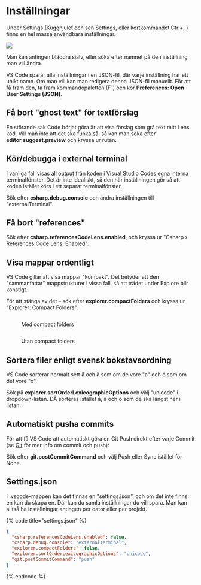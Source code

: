# Inställningar

Under Settings (Kugghjulet och sen Settings, eller kortkommandot Ctrl+, ) finns en hel massa användbara inställningar.

![](<../../.gitbook/assets/image (3) (2).png>)

Man kan antingen bläddra själv, eller söka efter namnet på den inställning man vill ändra.

VS Code sparar alla inställningar i en JSON-fil, där varje inställning har ett unikt namn. Om man vill kan man redigera denna JSON-fil manuellt. För att få fram den, ta fram kommandopaletten (F1) och kör **Preferences: Open User Settings (JSON)**.

## Få bort "ghost text" för textförslag

En störande sak Code börjat göra är att visa förslag som grå text mitt i ens kod. Vill man inte att det  ska funka så, så kan man söka efter **editor.suggest.preview** och kryssa ur rutan.

## Kör/debugga i external terminal

I vanliga fall visas all output från koden i Visual Studio Codes egna interna terminalfönster. Det är inte idealiskt, så den här inställningen gör så att koden istället körs i ett separat terminalfönster.

Sök efter **csharp.debug.console** och ändra inställningen till "externalTerminal".

## Få bort "references"

Sök efter **csharp.referencesCodeLens.enabled**, och kryssa ur "Csharp › References Code Lens: Enabled".

## Visa mappar ordentligt

VS Code gillar att visa mappar "kompakt". Det betyder att den "sammanfattar" mappstrukturer i vissa fall, så att trädet under Explore blir konstigt.

För att stänga av det – sök efter **explorer.compactFolders** och kryssa ur "Explorer: Compact Folders".

<figure><img src="../../.gitbook/assets/image (26).png" alt=""><figcaption><p>Med compact folders</p></figcaption></figure>

<figure><img src="../../.gitbook/assets/image (27).png" alt=""><figcaption><p>Utan compact folders</p></figcaption></figure>

## Sortera filer enligt svensk bokstavsordning

VS Code sorterar normalt sett å och ä som om de vore "a" och ö som om det vore "o".

Sök på **explorer.sortOrderLexicographicOptions** och välj "unicode" i dropdown-listan. DÅ sorteras istället å, ä och ö som de ska längst ner i listan.

## Automatiskt pusha commits

För att få VS Code att automatiskt göra en Git Push direkt efter varje Commit (se [Git](../git-and-github/) för mer info om commit och push):

Sök efter **git.postCommitCommand** och välj Push eller Sync istället för None.

## Settings.json

I .vscode-mappen kan det finnas en "settings.json", och om det inte finns en kan du skapa en. Där kan du samla inställningar du vill spara. Man kan alltså ha inställningar antingen per dator eller per projekt.

{% code title="settings.json" %}
```json
{
  "csharp.referencesCodeLens.enabled": false,
  "csharp.debug.console": "externalTerminal",
  "explorer.compactFolders": false,
  "explorer.sortOrderLexicographicOptions": "unicode",
  "git.postCommitCommand": "push"
}
```
{% endcode %}
